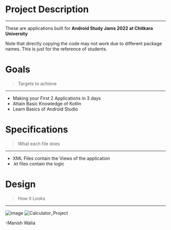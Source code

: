 # **Project Description**

---

These are applications built for **Android Study Jams 2022 at Chitkara University**

Note that directly copying the code may not work due to different package names. This is just for the reference of students.

# Goals

> Targets to achieve

---

- Making your First 2 Applications in 3 days
- Attain Basic Knowledge of Kotlin
- Learn Basics of Android Studio

# Specifications

> What each file does

---

- XML Files contain the Views of the application
- .kt files contain the logic

# Design

> How it Looks

---
![image](https://user-images.githubusercontent.com/78153901/148685200-dea9363c-67bb-4666-9397-aaf04c887af6.png)
![Calculator_Project](https://user-images.githubusercontent.com/78153901/148689607-261509fd-d80b-44d3-9f1a-6bc59cd5e14f.jpg)


-Manish Walia
